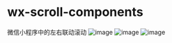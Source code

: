 # wx-scroll-components
微信小程序中的左右联动滚动
![image](https://github.com/qdzjp/wx-scroll-components/blob/master/static/20200113144608.gif)
![image](https://github.com/qdzjp/wx-scroll-components/blob/master/static/20200113144639.png) 
![image](https://github.com/qdzjp/wx-scroll-components/blob/master/static/20200113144646.png) 
